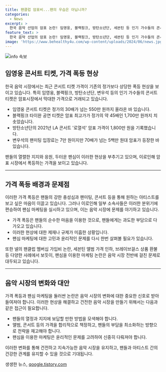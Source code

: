 ```yaml
---
title: 팬클럽 암표비...팬의 우습은 아닙니까?
categories:
  - News
excerpt: >
  한국 음악 산업의 암표 논란! 임영웅, 블랙핑크, 방탄소년단, 세븐틴 등 인기 가수들의 콘서트 암표 논란이 화제다. 팬심 마케팅에 일부 소속사들이 편승하여 높은 액수의 암표 판매로 논란이 되고 있다. 또한 록밴드 넬의 팬클럽 멤버십 비용 논란과 브레이브걸스의 상품 회수 사태 등, 팬심과 가격에 대한 논란이 이어지고 있다. 팬들과 업체 모두가 웃을 수 있는 마케팅에 대한 고민이 필요하다. 
feature_text: >
  한국 음악 산업의 암표 논란! 임영웅, 블랙핑크, 방탄소년단, 세븐틴 등 인기 가수들의 콘서트 암표 논란이 화제다. 팬심 마케팅에 일부 소속사들이 편승하여 높은 액수의 암표 판매로 논란이 되고 있다. 또한 록밴드 넬의 팬클럽 멤버십 비용 논란과 브레이브걸스의 상품 회수 사태 등, 팬심과 가격에 대한 논란이 이어지고 있다. 팬들과 업체 모두가 웃을 수 있는 마케팅에 대한 고민이 필요하다. 
image: 'https://www.behealthy4u.com/wp-content/uploads/2024/06/news.jpg'
---
```


<p><img src="https://www.behealthy4u.com/wp-content/uploads/2024/06/news.jpg" alt="info 속보" /></p>

<h2 data-ke-size="size26">임영웅 콘서트 티켓, 가격 폭등 현상</h2>

<p data-ke-size="size16">한국 음악 시장에서는 최근 콘서트 티켓 가격이 기존의 정가보다 상당한 폭등 현상을 보이고 있습니다. 특히 임영웅, 블랙핑크, 방탄소년단, 변우석 등의 인기 가수들의 콘서트 티켓은 암표시장에서 막대한 가격으로 거래되고 있습니다. </p>

<ul>
  <li>임영웅 콘서트 티켓은 정가의 30배가 넘는 550만 원까지 올라온 바 있습니다.</li>
  <li>블랙핑크 타이완 공연 티켓은 암표 최고가가 정가의 약 45배인 1,700만 원까지 치솟았습니다.</li>
  <li>방탄소년단의 2021년 LA 콘서트 '로열석' 암표 가격이 1,800만 원을 기록했습니다.</li>
  <li>변우석의 팬미팅 입장료는 7만 원이지만 70배가 넘는 5백만 원대 암표가 등장한 바 있습니다.</li>
</ul>

<p data-ke-size="size16">팬들의 열렬한 지지와 응원, 두터운 팬심이 이러한 현상을 부추기고 있으며, 이로인해 암표 시장에서 폭등하는 가격을 보이고 있습니다.</p>

<hr>

<h2 data-ke-size="size26">가격 폭등 배경과 문제점</h2>

<p data-ke-size="size16">이러한 가격 폭등은 팬들의 강한 충성심과 팬미팅, 콘서트 등을 통해 원하는 아티스트를 보고 싶은 마음이 이끌고 있습니다. 그러나 이로인해 일부 소속사들은 이러한 분위기에 편승하여 팬심 마케팅을 실시하고 있으며, 이는 음악 시장에 문제를 야기하고 있습니다.</p>

<ul>
  <li>가격 폭등은 팬들의 순수한 마음을 이용한 것으로, 팬들에게는 과도한 부담으로 다가오고 있습니다.</li>
  <li>이러한 현상에 대한 제재나 규제가 미흡한 상황입니다.</li>
  <li>팬심 마케팅에 대한 고민과 윤리적인 문제를 다시 한번 살펴볼 필요가 있습니다.</li>
</ul>

<p data-ke-size="size16">또한 넬의 팬클럽 멤버십 가입비 논란, 세븐틴 앨범 가격 인하, 브레이브걸스 상품 환불 등 다양한 사례에서 보듯이, 팬심을 이용한 마케팅 논란은 음악 시장 전반에 걸친 문제로 대두되고 있습니다.</p>

<hr>

<h2 data-ke-size="size26">음악 시장의 변화와 대안</h2>

<p data-ke-size="size16">가격 폭등과 팬심 마케팅을 둘러싼 논란은 음악 시장의 변화에 대한 중요한 신호로 받아들여져야 합니다. 이러한 현상을 해결하고 건전한 음악 시장을 만들기 위해서는 다음과 같은 접근이 필요합니다.</p>

<ul>
  <li>팬들의 열정과 지지에 보답할 만한 방법을 모색해야 합니다.</li>
  <li>앨범, 콘서트 등의 가격을 합리적으로 책정하고, 팬들의 부담을 최소화하는 방향으로 전략을 재고해야 합니다.</li>
  <li>팬심을 이용한 마케팅은 윤리적인 문제를 고려하여 신중히 다뤄져야 합니다.</li>
</ul>

<p data-ke-size="size16">이러한 변화를 통해 건전하고 지속가능한 음악 시장을 유지하고, 팬들과 아티스트 간의 건강한 관계를 유지할 수 있을 것으로 기대됩니다.</p>

<p data-ke-size="size16"></p>
생생한 뉴스, <a href="https://qoogle.tistory.com" rel="dofollow">qoogle.tistory.com</a>



